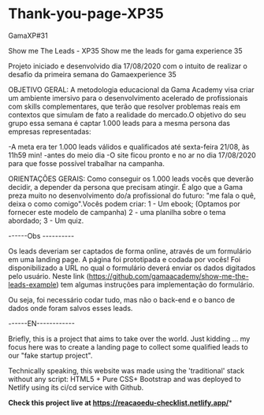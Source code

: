 # Thank-you-page-XP35
GamaXP#31


Show me The Leads - XP35
Show me the leads for gama experience 35

Projeto iniciado e desenvolvido dia 17/08/2020 com o intuito de realizar o desafio da primeira semana do Gamaexperience 35

OBJETIVO GERAL: A metodologia educacional da Gama Academy visa criar um ambiente imersivo para o desenvolvimento acelerado de profissionais com skills complementares, que terão que resolver problemas reais em contextos que simulam de fato a realidade do mercado.O objetivo do seu grupo essa semana é captar 1.000 leads para a mesma persona das empresas representadas:

-A meta era ter 1.000 leads válidos e qualificados até sexta-feira 21/08, às 11h59 min! -antes do meio dia -O site ficou pronto e no ar no dia 17/08/2020 para que fosse possível trabalhar na campanha.

ORIENTAÇÕES GERAIS: Como conseguir os 1.000 leads vocês que deverão decidir, a depender da persona que precisam atingir. É algo que a Gama preza muito no desenvolvimento do/a profissional do futuro: "me fala o quê, deixa o como comigo".Vocês podem criar: 1 - Um ebook; (Optamos por fornecer este modelo de campanha) 2 - uma planilha sobre o tema abordado; 3 - Um quiz.

------Obs ----------

Os leads deveriam ser captados de forma online, através de um formulário em uma landing page. A página foi prototipada e codada por vocês! Foi disponibilizado a URL no qual o formulário deverá enviar os dados digitados pelo usuário. Neste link (https://github.com/gamaacademy/show-me-the-leads-example) tem algumas instruções para implementação do formulário.

Ou seja, foi necessário codar tudo, mas não o back-end e o banco de dados onde foram salvos esses leads.

------EN------------

Briefly, this is a project that aims to take over the world. Just kidding ... my focus here was to create a landing page to collect some qualified leads to our "fake startup project".

Technically speaking, this website was made using the 'traditional' stack without any script: HTML5 + Pure CSS+ Bootstrap and was deployed to Netlify using its ci/cd service with Github.

**Check this project live at https://reacaoedu-checklist.netlify.app/***
